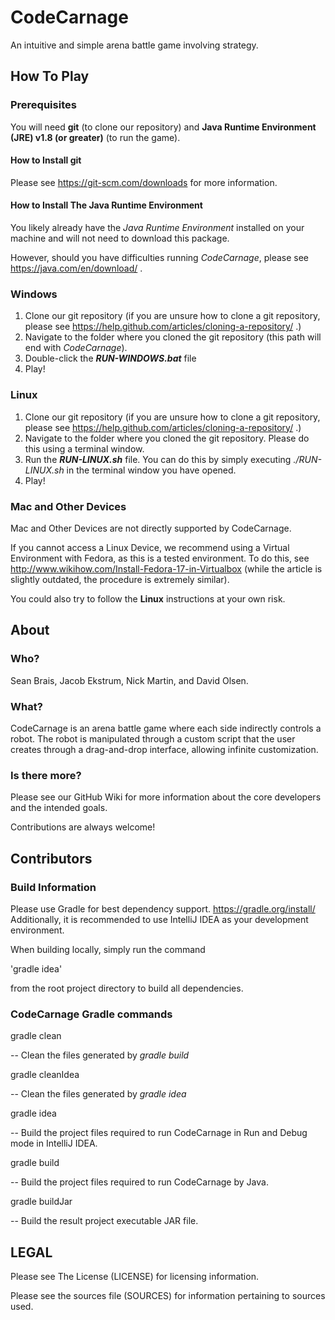 # CodeCarnage
An intuitive and simple arena battle game involving strategy.

## How To Play

### Prerequisites

You will need **git** (to clone our repository) and **Java Runtime Environment (JRE) v1.8 (or greater)** (to run the game).

#### How to Install git

Please see https://git-scm.com/downloads for more information.

#### How to Install The Java Runtime Environment

You likely already have the *Java Runtime Environment* installed on your machine and will not need to download this package.

However, should you have difficulties running *CodeCarnage*, please see https://java.com/en/download/ .

### Windows

1. Clone our git repository (if you are unsure how to clone a git repository, please see https://help.github.com/articles/cloning-a-repository/ .)
2. Navigate to the folder where you cloned the git repository (this path will end with *CodeCarnage*).
3. Double-click the ***RUN-WINDOWS.bat*** file
4. Play!

### Linux

1. Clone our git repository (if you are unsure how to clone a git repository, please see https://help.github.com/articles/cloning-a-repository/ .)
2. Navigate to the folder where you cloned the git repository. Please do this using a terminal window.
3. Run the ***RUN-LINUX.sh*** file. You can do this by simply executing *./RUN-LINUX.sh* in the terminal window you have opened.
4. Play!

### Mac and Other Devices

Mac and Other Devices are not directly supported by CodeCarnage.

If you cannot access a Linux Device, we recommend using a Virtual Environment with Fedora, as this is a tested environment.
To do this, see http://www.wikihow.com/Install-Fedora-17-in-Virtualbox (while the article is slightly outdated, the procedure is extremely similar).

You could also try to follow the **Linux** instructions at your own risk.

## About

### Who?
Sean Brais, Jacob Ekstrum, Nick Martin, and David Olsen.

### What?
CodeCarnage is an arena battle game where each side indirectly controls a robot. The robot is manipulated through a custom script that the user creates through a drag-and-drop interface, allowing infinite customization.

### Is there more?

Please see our GitHub Wiki for more information about the core developers and the intended goals.

Contributions are always welcome!

## Contributors

### Build Information

Please use Gradle for best dependency support.  https://gradle.org/install/
Additionally, it is recommended to use IntelliJ IDEA as your development environment.

When building locally, simply run the command 

'gradle idea'

 from the root project directory to build all dependencies.

### CodeCarnage Gradle commands

gradle clean

-- Clean the files generated by *gradle build*

gradle cleanIdea

-- Clean the files generated by *gradle idea*

gradle idea

-- Build the project files required to run CodeCarnage in Run and Debug mode in IntelliJ IDEA.

gradle build

-- Build the project files required to run CodeCarnage by Java.

gradle buildJar

-- Build the result project executable JAR file.

## LEGAL

Please see The License (LICENSE) for licensing information.

Please see the sources file (SOURCES) for information pertaining to sources used.
